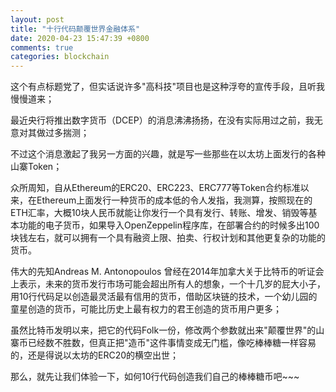 ```yaml
---
layout: post
title: "十行代码颠覆世界金融体系"
date: 2020-04-23 15:47:39 +0800
comments: true
categories: blockchain
---
```


这个有点标题党了，但实话说许多"高科技"项目也是这种浮夸的宣传手段，且听我慢慢道来；

最近央行将推出数字货币（DCEP）的消息沸沸扬扬，在没有实际用过之前，我无意对其做过多揣测；

不过这个消息激起了我另一方面的兴趣，就是写一些那些在以太坊上面发行的各种山寨Token；

众所周知，自从Ethereum的ERC20、ERC223、ERC777等Token合约标准以来，在Ethereum上面发行一种货币的成本低的令人发指，我测算，按照现在的ETH汇率，大概10块人民币就能让你发行一个具有发行、转账、增发、销毁等基本功能的电子货币，如果导入OpenZeppelin程序库，在部署合约的时候多出100块钱左右，就可以拥有一个具有融资上限、拍卖、行权计划和其他更复杂的功能的货币。

伟大的先知Andreas M. Antonopoulos 曾经在2014年加拿大关于比特币的听证会上表示，未来的货币发行市场可能会超出所有人的想象，一个十几岁的屁大小子，用10行代码足以创造最灵活最有信用的货币，借助区块链的技术，一个幼儿园的童星创造的货币，可能比历史上最有权力的君王创造的货币用户更多；

虽然比特币发明以来，把它的代码Folk一份，修改两个参数就出来"颠覆世界"的山寨币已经数不胜数，但真正把"造币"这件事情变成无门槛，像吃棒棒糖一样容易的，还是得说以太坊的ERC20的横空出世；

那么，就先让我们体验一下，如何10行代码创造我们自己的棒棒糖币吧~~~

~~~ 填坑中
